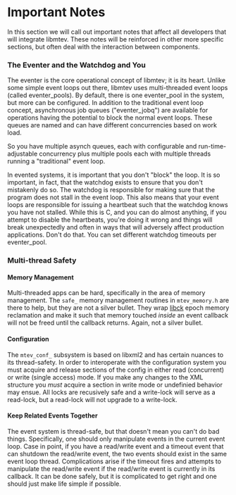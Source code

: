 # Important Notes

In this section we will call out important notes that affect all developers
that will integrate libmtev.  These notes will be reinforced in other more
specific sections, but often deal with the interaction between components.

### The Eventer and the Watchdog and You

The eventer is the core operational concept of libmtev; it is its heart.
Unlike some simple event loops out there, libmtev uses multi-threaded
event loops (called eventer\_pools).  By default, there is one eventer\_pool
in the system, but more can be configured.  In addition to the traditional
event loop concept, asynchronous job queues ("eventer\_jobq") are available
for operations having the potential to block the normal event loops.  These
queues are named and can have different concurrencies based on work load.

So you have multiple asynch queues, each with configurable and
run-time-adjustable concurrency plus multiple pools each with multiple threads
running a "traditional" event loop.

In evented systems, it is important that you don't "block" the loop.  It is
so important, in fact, that the watchdog exists to ensure that you don't
mistakenly do so.  The watchdog is responsible for making sure that the
program does not stall in the event loop.  This also means that your event
loops are responsible for issuing a heartbeat such that the watchdog knows
you have not stalled.  While this is C, and you can do almost anything, if
you attempt to disable the heartbeats, you're doing it wrong and things will
break unexpectedly and often in ways that will adversely affect production
applications. Don't do that.  You can set different watchdog timeouts per
eventer\_pool.

### Multi-thread Safety

#### Memory Management

Multi-threaded apps can be hard, specifically in the area of memory management.
The `safe_` memory management routines in `mtev_memory.h` are there to help,
but they are not a silver bullet.  They wrap
[libck](http://concurrencykit.org/) epoch memory reclamation and make it such
that memory touched _inside_ an event callback will not be freed until the
callback returns.  Again, not a silver bullet.

#### Configuration

The `mtev_conf_` subsystem is based on libxml2 and has certain nuances to its thread-safety.  In order to interoperate with the configuration system you must
acquire and release sections of the config in either read (concurrent) or write (single access) mode.  If you make any changes to the XML structure you *must* acquire a section in write mode or undefinied behavior may ensue.  All locks are recusively safe and a write-lock will serve as a read-lock, but a read-lock will not upgrade to a write-lock.

#### Keep Related Events Together

The event system is thread-safe, but that doesn't mean you can't do bad things.
Specifically, one should only manipulate events in the current event loop.
Case in point, if you have a read/write event and a timeout event that can
shutdown the read/write event, the two events should exist in the same event
loop thread.  Complications arise if the timeout fires and attempts to manipulate
the read/write event if the read/write event is currently in its callback. It
can be done safely, but it is complicated to get right and one should just
make life simple if possible.
